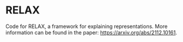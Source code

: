 # RELAX
Code for RELAX, a framework for explaining representations. More information can be found in the paper: https://arxiv.org/abs/2112.10161.
